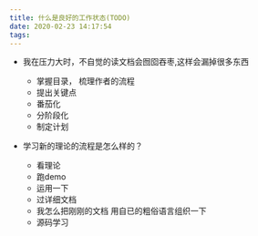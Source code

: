 ```yaml
---
title: 什么是良好的工作状态(TODO)
date: 2020-02-23 14:17:54
tags:
---
```


- 我在压力大时，不自觉的读文档会囫囵吞枣,这样会漏掉很多东西
  - 掌握目录， 梳理作者的流程
  - 提出关键点
  - 番茄化
  - 分阶段化
  - 制定计划
  
- 学习新的理论的流程是怎么样的？
  - 看理论
  - 跑demo
  - 运用一下
  - 过详细文档
  - 我怎么把刚刚的文档 用自已的粗俗语言组织一下
  - 源码学习


